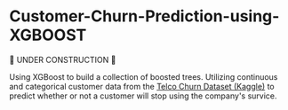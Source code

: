 # Customer-Churn-Prediction-using-XGBOOST
🚧 UNDER CONSTRUCTION 🚧

Using XGBoost to build a collection of boosted trees. Utilizing continuous and categorical customer data from the [Telco Churn Dataset (Kaggle)](https://www.ibm.com/docs/en/cognos-analytics/11.1.0?topic=samples-telco-customer-churn) to predict whether or not a customer will stop using the company's survice.
